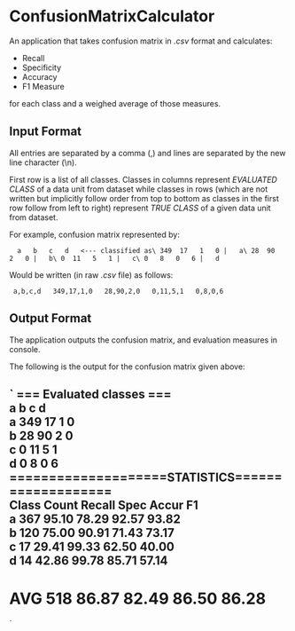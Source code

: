 # ConfusionMatrixCalculator

An application that takes confusion matrix in *.csv* format and calculates:

- Recall
- Specificity
- Accuracy
- F1 Measure

for each class and a weighed average of those measures.

## Input Format
All entries are separated by a comma (,) and lines are separated by the new line character (\n).

First row is a list of all classes. Classes in columns represent *EVALUATED CLASS* of a data unit from dataset
while classes in rows (which are not written but implicitly follow order from top to bottom as classes in the first row
follow from left to right) represent *TRUE CLASS* of a given data unit from dataset.

For example, confusion matrix represented by:

`  a   b   c   d   <--- classified as\
349  17   1   0 |   a\
 28  90   2   0 |   b\
  0  11   5   1 |   c\
  0   8   0   6 |   d`
  
 Would be written (in raw *.csv* file) as follows:
 
` a,b,c,d  
 349,17,1,0  
 28,90,2,0  
 0,11,5,1  
 0,8,0,6`
 
 ## Output Format
 
 The application outputs the confusion matrix, and evaluation measures in console.
 
 The following is the output for the confusion matrix given above:
 
`  === Evaluated classes ===  
          a       b       c       d  
  a       349     17      1       0  
  b       28      90      2       0  
  c       0       11      5       1  
  d       0       8       0       6  
  ====================STATISTICS===================  
  Class   Count   Recall  Spec    Accur   F1  
  a       367     95.10   78.29   92.57   93.82  
  b       120     75.00   90.91   71.43   73.17  
  c       17      29.41   99.33   62.50   40.00  
  d       14      42.86   99.78   85.71   57.14  
  -------------------------------------------------  
  AVG     518     86.87   82.49   86.50   86.28  
  =================================================  
 `
